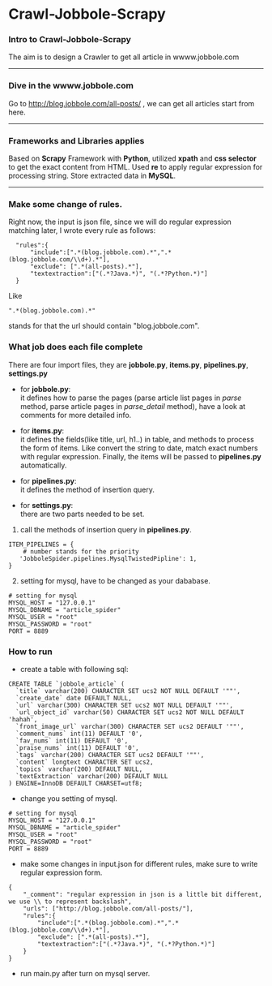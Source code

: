 # Crawl-Jobbole-Scrapy

### Intro to Crawl-Jobbole-Scrapy 

The aim is to design a Crawler to get all article in wwww.jobbole.com 

---
### Dive in the wwww.jobbole.com
Go to http://blog.jobbole.com/all-posts/ , we can get all articles start from here.    

---
### Frameworks and Libraries applies 
Based on <b>Scrapy</b> Framework with <b>Python</b>, utilized <b>xpath</b> and <b>css selector</b> to get the exact content from HTML. Used <b>re</b> to apply regular expression for processing string.
Store extracted data in <b>MySQL</b>.

---

### Make some change of rules.
Right now, the input is json file, since we will do regular expression matching later, I wrote every rule as follows:
```
  "rules":{
      "include":[".*(blog.jobbole.com).*",".*(blog.jobbole.com/\\d+).*"],
      "exclude": [".*(all-posts).*"],
      "textextraction":["(.*?Java.*)", "(.*?Python.*)"]
  }
```
Like   
```
".*(blog.jobbole.com).*"
```
stands for that the url should contain "blog.jobbole.com".   

### What job does each file complete
There are four import files, they are <b>jobbole.py</b>, <b>items.py</b>, <b>pipelines.py</b>, <b>settings.py</b>   

- for <b>jobbole.py</b>:   
  it defines how to parse the pages (parse article list pages in <i>parse</i> method, parse article pages in <i>parse_detail</i> method), have a look at comments for more detailed info.
  
- for <b>items.py</b>:   
it defines the fields(like title, url, h1..) in table, and methods to process the form of items. Like convert the string to date, match exact numbers with regular expression. Finally, the items will be passed to <b>pipelines.py</b> automatically.  

- for <b>pipelines.py</b>:  
it defines the method of insertion query.

- for <b>settings.py</b>:  
there are two parts needed to be set.
1. call the methods of insertion query in <b>pipelines.py</b>. 
```
ITEM_PIPELINES = {
    # number stands for the priority
   'JobboleSpider.pipelines.MysqlTwistedPipline': 1,
}
```
2. setting for mysql, have to be changed as your dababase.  
```
# setting for mysql
MYSQL_HOST = "127.0.0.1"
MYSQL_DBNAME = "article_spider"
MYSQL_USER = "root"
MYSQL_PASSWORD = "root"
PORT = 8889
```

### How to run
- create a table with following sql:
```
CREATE TABLE `jobbole_article` (
  `title` varchar(200) CHARACTER SET ucs2 NOT NULL DEFAULT '""',
  `create_date` date DEFAULT NULL,
  `url` varchar(300) CHARACTER SET ucs2 NOT NULL DEFAULT '""',
  `url_object_id` varchar(50) CHARACTER SET ucs2 NOT NULL DEFAULT 'hahah',
  `front_image_url` varchar(300) CHARACTER SET ucs2 DEFAULT '""',
  `comment_nums` int(11) DEFAULT '0',
  `fav_nums` int(11) DEFAULT '0',
  `praise_nums` int(11) DEFAULT '0',
  `tags` varchar(200) CHARACTER SET ucs2 DEFAULT '""',
  `content` longtext CHARACTER SET ucs2,
  `topics` varchar(200) DEFAULT NULL,
  `textExtraction` varchar(200) DEFAULT NULL
) ENGINE=InnoDB DEFAULT CHARSET=utf8;
```

- change you setting of mysql. 
```
# setting for mysql
MYSQL_HOST = "127.0.0.1"
MYSQL_DBNAME = "article_spider"
MYSQL_USER = "root"
MYSQL_PASSWORD = "root"
PORT = 8889
```

- make some changes in input.json for different rules, make sure to write regular expression form.  
```
{
    "_comment": "regular expression in json is a little bit different, we use \\ to represent backslash",
    "urls": ["http://blog.jobbole.com/all-posts/"],
    "rules":{
        "include":[".*(blog.jobbole.com).*",".*(blog.jobbole.com/\\d+).*"],
        "exclude": [".*(all-posts).*"],
        "textextraction":["(.*?Java.*)", "(.*?Python.*)"]
    }
}
```

- run main.py after turn on mysql server.
